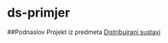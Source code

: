 # ds-primjer

##Podnaslov
Projekt iz predmeta [Distribuirani sustavi](https://lab.miletic.net/hr/nastava/kolegiji/DS)